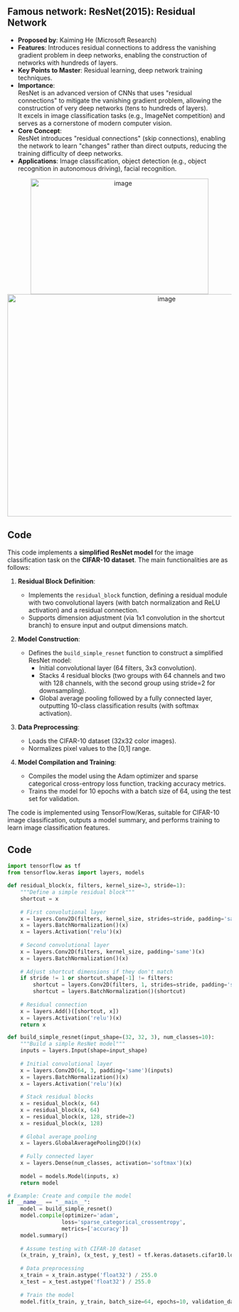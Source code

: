 ## Famous network: ResNet(2015): Residual Network
- **Proposed by**: Kaiming He (Microsoft Research)  
- **Features**: Introduces residual connections to address the vanishing gradient problem in deep networks, enabling the construction of networks with hundreds of layers.  
- **Key Points to Master**: Residual learning, deep network training techniques.  
- **Importance**:  
ResNet is an advanced version of CNNs that uses "residual connections" to mitigate the vanishing gradient problem, allowing the construction of very deep networks (tens to hundreds of layers).  
It excels in image classification tasks (e.g., ImageNet competition) and serves as a cornerstone of modern computer vision.  
- **Core Concept**:  
ResNet introduces "residual connections" (skip connections), enabling the network to learn "changes" rather than direct outputs, reducing the training difficulty of deep networks.  
- **Applications**: Image classification, object detection (e.g., object recognition in autonomous driving), facial recognition.
<div align="center">
<img width="400" height="260" alt="image" src="https://github.com/user-attachments/assets/4c111489-898f-4412-9e70-336ec2320f03" />  
<img width="700" height="500" alt="image" src="https://github.com/user-attachments/assets/ee800edc-db6e-4cde-84d9-0d396ca69e58" />  
</div>

## Code

This code implements a **simplified ResNet model** for the image classification task on the **CIFAR-10 dataset**. The main functionalities are as follows:

1. **Residual Block Definition**:
   - Implements the `residual_block` function, defining a residual module with two convolutional layers (with batch normalization and ReLU activation) and a residual connection.
   - Supports dimension adjustment (via 1x1 convolution in the shortcut branch) to ensure input and output dimensions match.

2. **Model Construction**:
   - Defines the `build_simple_resnet` function to construct a simplified ResNet model:
     - Initial convolutional layer (64 filters, 3x3 convolution).
     - Stacks 4 residual blocks (two groups with 64 channels and two with 128 channels, with the second group using stride=2 for downsampling).
     - Global average pooling followed by a fully connected layer, outputting 10-class classification results (with softmax activation).

3. **Data Preprocessing**:
   - Loads the CIFAR-10 dataset (32x32 color images).
   - Normalizes pixel values to the [0,1] range.

4. **Model Compilation and Training**:
   - Compiles the model using the Adam optimizer and sparse categorical cross-entropy loss function, tracking accuracy metrics.
   - Trains the model for 10 epochs with a batch size of 64, using the test set for validation.

The code is implemented using TensorFlow/Keras, suitable for CIFAR-10 image classification, outputs a model summary, and performs training to learn image classification features.

## Code

```python
import tensorflow as tf
from tensorflow.keras import layers, models

def residual_block(x, filters, kernel_size=3, stride=1):
    """Define a simple residual block"""
    shortcut = x
    
    # First convolutional layer
    x = layers.Conv2D(filters, kernel_size, strides=stride, padding='same')(x)
    x = layers.BatchNormalization()(x)
    x = layers.Activation('relu')(x)
    
    # Second convolutional layer
    x = layers.Conv2D(filters, kernel_size, padding='same')(x)
    x = layers.BatchNormalization()(x)
    
    # Adjust shortcut dimensions if they don't match
    if stride != 1 or shortcut.shape[-1] != filters:
        shortcut = layers.Conv2D(filters, 1, strides=stride, padding='same')(shortcut)
        shortcut = layers.BatchNormalization()(shortcut)
    
    # Residual connection
    x = layers.Add()([shortcut, x])
    x = layers.Activation('relu')(x)
    return x

def build_simple_resnet(input_shape=(32, 32, 3), num_classes=10):
    """Build a simple ResNet model"""
    inputs = layers.Input(shape=input_shape)
    
    # Initial convolutional layer
    x = layers.Conv2D(64, 3, padding='same')(inputs)
    x = layers.BatchNormalization()(x)
    x = layers.Activation('relu')(x)
    
    # Stack residual blocks
    x = residual_block(x, 64)
    x = residual_block(x, 64)
    x = residual_block(x, 128, stride=2)
    x = residual_block(x, 128)
    
    # Global average pooling
    x = layers.GlobalAveragePooling2D()(x)
    
    # Fully connected layer
    x = layers.Dense(num_classes, activation='softmax')(x)
    
    model = models.Model(inputs, x)
    return model

# Example: Create and compile the model
if __name__ == "__main__":
    model = build_simple_resnet()
    model.compile(optimizer='adam',
                 loss='sparse_categorical_crossentropy',
                 metrics=['accuracy'])
    model.summary()
    
    # Assume testing with CIFAR-10 dataset
    (x_train, y_train), (x_test, y_test) = tf.keras.datasets.cifar10.load_data()
    
    # Data preprocessing
    x_train = x_train.astype('float32') / 255.0
    x_test = x_test.astype('float32') / 255.0
    
    # Train the model
    model.fit(x_train, y_train, batch_size=64, epochs=10, validation_data=(x_test, y_test))

```
